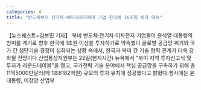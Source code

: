 ```yaml
---
categories: d
title: "반도체부터 전기차·배터리까지북미 기업 한국에 16조원 투자 약속"
---
```

【뉴스퀘스트=김보민 기자】 북미 반도체·전기차·이차전지 기업들이 윤석열 대통령의 방미를 계기로 향후 한국에 1조원 이상을 투자하기로 약속했다.글로벌 공급망 위기와 국가 간 첨단기술 경쟁이 심화되는 상황 속에서, 한국과 북미 간 기술 협력 관계가 더욱 강화될 전망이다.산업통상자원부는 22일(현지시간) 뉴욕에서 "북미 지역 투자신고식 및 투자가 라운드테이블"을 열고, 국가전략 기술 분야에서 핵심 공급망을 구축하기 위해 총 11억5000만달러(약 1조6182억원) 규모의 투자 유치에 성공했다고 밝혔다.행사에는 윤 대통령, 이창양 산업부 